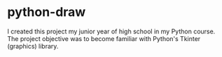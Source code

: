 # python-draw

I created this project my junior year of high school in my Python course. The project objective was to become familiar with Python's Tkinter (graphics) library.

